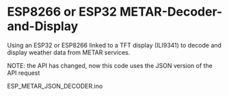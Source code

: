 # ESP8266 or ESP32 METAR-Decoder-and-Display

Using an ESP32 or ESP8266 linked to a TFT display (ILI9341) to decode and display weather data from METAR services.

NOTE: the API has changed, now this code uses the JSON version of the API request

ESP_METAR_JSON_DECODER.ino









